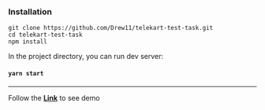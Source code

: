 ### Installation 

```
git clone https://github.com/Drew11/telekart-test-task.git
cd telekart-test-task
npm install
```

In the project directory, you can run dev server:

#### `yarn start`

------------------------------------------------------------------------
Follow the **[Link](https://drew11.github.io/telekart-test-task/)** to see demo